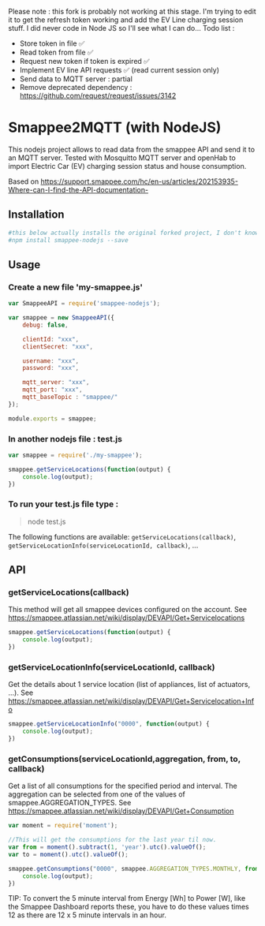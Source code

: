 Please note : this fork is probably not working at this stage. I'm trying to edit it to get the refresh token working and add the EV Line charging session stuff. I did never code in Node JS so I'll see what I can do...
Todo list : 
- Store token in file ✅
- Read token from file ✅
- Request new token if token is expired ✅
- Implement EV line API requests ✅ (read current session only)
- Send data to MQTT server : partial
- Remove deprecated dependency : https://github.com/request/request/issues/3142

# Smappee2MQTT (with NodeJS)
This nodejs project allows to read data from the smappee API and send it to an MQTT server. Tested with Mosquitto MQTT server and openHab to import Electric Car (EV) charging session status and house consumption.

Based on https://support.smappee.com/hc/en-us/articles/202153935-Where-can-I-find-the-API-documentation-

## Installation
```bash
#this below actually installs the original forked project, I don't know yet how to publish mine
#npm install smappee-nodejs --save
```

## Usage
### Create a new file 'my-smappee.js'
```javascript
var SmappeeAPI = require('smappee-nodejs');

var smappee = new SmappeeAPI({
    debug: false,

    clientId: "xxx",
    clientSecret: "xxx",

    username: "xxx",
    password: "xxx",

    mqtt_server: "xxx",
    mqtt_port: "xxx",
    mqtt_baseTopic : "smappee/"
});

module.exports = smappee;
```

### In another nodejs file : test.js
```javascript
var smappee = require('./my-smappee');

smappee.getServiceLocations(function(output) {
    console.log(output);
})
```
### To run your test.js file type : 
> node test.js

The following functions are available: 
`getServiceLocations(callback)`, `getServiceLocationInfo(serviceLocationId, callback)`, ... 


## API
### getServiceLocations(callback)
This method will get all smappee devices configured on the account.
See https://smappee.atlassian.net/wiki/display/DEVAPI/Get+Servicelocations
```javascript
smappee.getServiceLocations(function(output) {
    console.log(output);
})
```

### getServiceLocationInfo(serviceLocationId, callback)
Get the details about 1 service location (list of appliances, list of actuators, ...).
See https://smappee.atlassian.net/wiki/display/DEVAPI/Get+Servicelocation+Info
```javascript
smappee.getServiceLocationInfo("0000", function(output) {
    console.log(output);
})
```

### getConsumptions(serviceLocationId,aggregation, from, to, callback)
Get a list of all consumptions for the specified period and interval.
The aggregation can be selected from one of the values of smappee.AGGREGATION_TYPES.
See https://smappee.atlassian.net/wiki/display/DEVAPI/Get+Consumption

```javascript
var moment = require('moment');

//This will get the consumptions for the last year til now.
var from = moment().subtract(1, 'year').utc().valueOf();
var to = moment().utc().valueOf();

smappee.getConsumptions("0000", smappee.AGGREGATION_TYPES.MONTHLY, from, to, function(output) {
    console.log(output);
})
```
TIP: To convert the 5 minute interval from Energy [Wh] to Power [W], like the Smappee Dashboard reports these, you have to do these values times 12 as there are 12 x 5 minute intervals in an hour.
